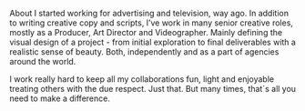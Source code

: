 About
I started working for advertising and television, way ago. In addition to writing creative copy and scripts, I’ve work in many senior creative roles, mostly as a Producer, Art Director and Videographer. Mainly defining the visual design of a project - from initial exploration to final deliverables with a realistic sense of beauty. Both, independently and as a part of agencies around the world. 

I work really hard to keep all my collaborations fun, light and enjoyable treating others with the due respect. Just that. But many times, that´s all you need to make a difference.

